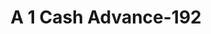 ---
f_zip-code: 46060
f_state-code: IN
title: A 1 Cash Advance-192
f_phone: 317-770-5600
f_city-only: Noblesville
f_address: 17685 Cumberland Rd Noblesville
f_location-unique-id: '192'
slug: a-1-cash-advance-192
updated-on: '2024-05-30T13:46:58.046Z'
created-on: '2024-05-30T13:36:59.803Z'
published-on: '2024-05-30T13:54:32.469Z'
f_city-state: cms/city/noblesville-in.md
f_company: cms/company/a-1-cash-advance.md
f_state: cms/state/indiana.md
layout: '[payday-loan].html'
tags: payday-loan
---